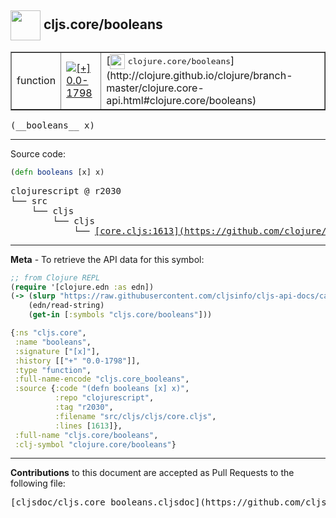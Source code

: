 ## <img width="48px" valign="middle" src="http://i.imgur.com/Hi20huC.png"> cljs.core/booleans

 <table border="1">
<tr>

<td>function</td>
<td><a href="https://github.com/cljsinfo/cljs-api-docs/tree/0.0-1798"><img valign="middle" alt="[+] 0.0-1798" src="https://img.shields.io/badge/+-0.0--1798-lightgrey.svg"></a> </td>
<td>
[<img height="24px" valign="middle" src="http://i.imgur.com/1GjPKvB.png"> <samp>clojure.core/booleans</samp>](http://clojure.github.io/clojure/branch-master/clojure.core-api.html#clojure.core/booleans)
</td>
</tr>
</table>

 <samp>
(__booleans__ x)<br>
</samp>

---





Source code:

```clj
(defn booleans [x] x)
```

 <pre>
clojurescript @ r2030
└── src
    └── cljs
        └── cljs
            └── <ins>[core.cljs:1613](https://github.com/clojure/clojurescript/blob/r2030/src/cljs/cljs/core.cljs#L1613)</ins>
</pre>


---

__Meta__ - To retrieve the API data for this symbol:

```clj
;; from Clojure REPL
(require '[clojure.edn :as edn])
(-> (slurp "https://raw.githubusercontent.com/cljsinfo/cljs-api-docs/catalog/cljs-api.edn")
    (edn/read-string)
    (get-in [:symbols "cljs.core/booleans"]))
```

```clj
{:ns "cljs.core",
 :name "booleans",
 :signature ["[x]"],
 :history [["+" "0.0-1798"]],
 :type "function",
 :full-name-encode "cljs.core_booleans",
 :source {:code "(defn booleans [x] x)",
          :repo "clojurescript",
          :tag "r2030",
          :filename "src/cljs/cljs/core.cljs",
          :lines [1613]},
 :full-name "cljs.core/booleans",
 :clj-symbol "clojure.core/booleans"}

```

---

__Contributions__ to this document are accepted as Pull Requests to the following file:

 <pre>
[cljsdoc/cljs.core_booleans.cljsdoc](https://github.com/cljsinfo/cljs-api-docs/blob/master/cljsdoc/cljs.core_booleans.cljsdoc)
</pre>

